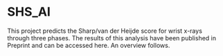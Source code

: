 # SHS_AI
This project predicts the Sharp/van der Heijde score for wrist x-rays through three phases. The results of this analysis have been published in Preprint and can be accessed here. An overview follows.
